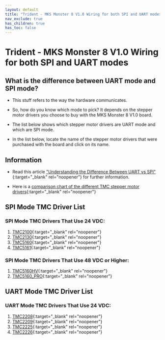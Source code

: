 ```yaml
---
layout: default
title: "Trident - MKS Monster 8 V1.0 Wiring for both SPI and UART modes"
nav_exclude: true
has_children: true
has_toc: false
---
```


# Trident - MKS Monster 8 V1.0 Wiring for both SPI and UART modes

## What is the difference between UART mode and SPI mode?

* This stuff refers to the way the hardware communicates.

* So, how do you know which mode to pick? It depends on the stepper motor drivers you choose to buy with the MKS Monster 8 V1.0 board.

* The list below shows which stepper motor drivers are UART mode and which are SPI mode.

* In the list below, locate the name of the stepper motor drivers that were purchased with the board and click on its name.

## Information

* Read this article ["Understanding the Difference Between UART vs SPI" ](./images/What_is_the_Difference_Between_SPI_vs_UART.pdf#toolbar=1&page=1){:target="_blank" rel="noopener"} for further information.

* Here is a [comparison chart of the different TMC stepper motor drivers](https://learn.watterott.com/silentstepstick/comparison/){:target="_blank" rel="noopener"}


## SPI Mode TMC Driver List

### SPI Mode TMC Drivers That Use 24 VDC:

1.  [TMC2100](./tri_monster8_spi_wiring#trident---mks-monster-8-v10-tmc2100-tmc2130-tmc5160-tmc5161-tmc5160hv-tmc5160pro-wiring){:target="_blank" rel="noopener"}
2.  [TMC2130](./tri_monster8_spi_wiring#trident---mks-monster-8-v10-tmc2100-tmc2130-tmc5160-tmc5161-tmc5160hv-tmc5160pro-wiring){:target="_blank" rel="noopener"}
3.  [TMC5160](./tri_monster8_spi_wiring#trident---mks-monster-8-v10-tmc2100-tmc2130-tmc5160-tmc5161-tmc5160hv-tmc5160pro-wiring){:target="_blank" rel="noopener"}
4.  [TMC5161](./tri_monster8_spi_wiring#trident---mks-monster-8-v10-tmc2100-tmc2130-tmc5160-tmc5161-tmc5160hv-tmc5160pro-wiring){:target="_blank" rel="noopener"}

### SPI Mode TMC Drivers That Use 48 VDC or Higher:

1. [TMC5160HV](./tri_monster8_spi_wiring#trident---mks-monster-8-v10-tmc2100-tmc2130-tmc5160-tmc5161-tmc5160hv-tmc5160pro-wiring){:target="_blank" rel="noopener"}
2. [TMC5160_PRO](./tri_monster8_spi_wiring#trident---mks-monster-8-v10-tmc2100-tmc2130-tmc5160-tmc5161-tmc5160hv-tmc5160pro-wiring){:target="_blank" rel="noopener"}


## UART Mode TMC Driver List

### UART Mode TMC Drivers That Use 24 VDC:

1.  [TMC2208](../../../../build/electrical/tri_monster8_uart_wiring#trident---mks-monster-8-v10-tmc2208-tmc2209-tmc2225-tmc2226-wiring){:target="_blank" rel="noopener"}
2.  [TMC2209](../../../../build/electrical/tri_monster8_uart_wiring#trident---mks-monster-8-v10-tmc2208-tmc2209-tmc2225-tmc2226-wiring){:target="_blank" rel="noopener"}
3.  [TMC2225](../../../../build/electrical/tri_monster8_uart_wiring#trident---mks-monster-8-v10-tmc2208-tmc2209-tmc2225-tmc2226-wiring){:target="_blank" rel="noopener"}
4.  [TMC2226](../../../../build/electrical/tri_monster8_uart_wiring#trident---mks-monster-8-v10-tmc2208-tmc2209-tmc2225-tmc2226-wiring){:target="_blank" rel="noopener"}